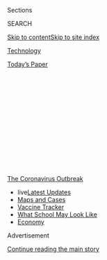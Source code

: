 <div id="app">

<div>

<div>

<div>

<div class="NYTAppHideMasthead css-1q2w90k e1suatyy0">

<div class="section css-ui9rw0 e1suatyy2">

<div class="css-eph4ug er09x8g0">

<div class="css-6n7j50">

</div>

<span class="css-1dv1kvn">Sections</span>

<div class="css-10488qs">

<span class="css-1dv1kvn">SEARCH</span>

</div>

[Skip to content](#site-content)[Skip to site
index](#site-index)

</div>

<div id="masthead-section-label" class="css-1wr3we4 eaxe0e00">

[Technology](https://www.nytimes.com/section/technology)

</div>

<div class="css-10698na e1huz5gh0">

</div>

</div>

<div id="masthead-bar-one" class="section hasLinks css-15hmgas e1csuq9d3">

<div class="css-uqyvli e1csuq9d0">

</div>

<div class="css-1uqjmks e1csuq9d1">

</div>

<div class="css-9e9ivx">

[](https://myaccount.nytimes.com/auth/login?response_type=cookie&client_id=vi)

</div>

<div class="css-1bvtpon e1csuq9d2">

[Today’s
Paper](https://www.nytimes.com/section/todayspaper)

</div>

</div>

</div>

</div>

<div data-aria-hidden="false">

<div id="site-content" data-role="main">

<div>

<div class="css-1aor85t" style="opacity:0.000000001;z-index:-1;visibility:hidden">

<div class="css-1hqnpie">

<div class="css-epjblv">

<span class="css-17xtcya">[Technology](/section/technology)</span><span class="css-x15j1o">|</span><span class="css-fwqvlz">The
Economy Is in Record Decline, but Not for the Tech
Giants</span>

</div>

<div class="css-k008qs">

<div class="css-1iwv8en">

<span class="css-18z7m18"></span>

<div>

</div>

</div>

<span class="css-1n6z4y">https://nyti.ms/30fLsCN</span>

<div class="css-1705lsu">

<div class="css-4xjgmj">

<div class="css-4skfbu" data-role="toolbar" data-aria-label="Social Media Share buttons, Save button, and Comments Panel with current comment count" data-testid="share-tools">

  - 
  - 
  - 
  - 
    
    <div class="css-6n7j50">
    
    </div>

  - 

</div>

</div>

</div>

</div>

</div>

</div>

<div id="NYT_TOP_BANNER_REGION" class="css-13pd83m">

<div>

<div id="styln-prism-menu-1592847958612" class="section interactive-content interactive-size-medium css-1edisqu">

<div class="css-17ih8de interactive-body">

<div id="scroll-container" class="css-1gj85ro">

[<span class="styln-title-wrap"><span class="css-1pje3qr">The
Coronavirus</span><span class="css-1pje3qr">
Outbreak</span></span>](https://www.nytimes.com/news-event/coronavirus?action=click&pgtype=Article&state=default&region=TOP_BANNER&context=storylines_menu)

  - <span class="css-kqxiym" data-emphasize="true">live</span>[Latest
    Updates](https://www.nytimes.com/2020/08/01/world/coronavirus-covid-19.html?action=click&pgtype=Article&state=default&region=TOP_BANNER&context=storylines_menu)
  - [Maps and
    Cases](https://www.nytimes.com/interactive/2020/us/coronavirus-us-cases.html?action=click&pgtype=Article&state=default&region=TOP_BANNER&context=storylines_menu)
  - [Vaccine
    Tracker](https://www.nytimes.com/interactive/2020/science/coronavirus-vaccine-tracker.html?action=click&pgtype=Article&state=default&region=TOP_BANNER&context=storylines_menu)
  - [What School May Look
    Like](https://www.nytimes.com/interactive/2020/07/29/us/schools-reopening-coronavirus.html?action=click&pgtype=Article&state=default&region=TOP_BANNER&context=storylines_menu)
  - [Economy](https://www.nytimes.com/live/2020/07/31/business/stock-market-today-coronavirus?action=click&pgtype=Article&state=default&region=TOP_BANNER&context=storylines_menu)

</div>

</div>

</div>

</div>

</div>

<div id="top-wrapper" class="css-1sy8kpn">

<div id="top-slug" class="css-l9onyx">

Advertisement

</div>

[Continue reading the main
story](#after-top)

<div class="ad top-wrapper" style="text-align:center;height:100%;display:block;min-height:250px">

<div id="top" class="place-ad" data-position="top" data-size-key="top">

</div>

</div>

<div id="after-top">

</div>

</div>

<div>

<div id="sponsor-wrapper" class="css-1hyfx7x">

<div id="sponsor-slug" class="css-19vbshk">

Supported by

</div>

[Continue reading the main
story](#after-sponsor)

<div id="sponsor" class="ad sponsor-wrapper" style="text-align:center;height:100%;display:block">

</div>

<div id="after-sponsor">

</div>

</div>

<div class="css-186x18t">

</div>

<div class="css-1vkm6nb ehdk2mb0">

# The Economy Is in Record Decline, but Not for the Tech Giants

</div>

Even though the tech industry’s four biggest companies were stung by a
slowdown in spending, they reported a combined $28 billion in profits on
Thursday.

<div class="css-79elbk" data-testid="photoviewer-wrapper">

<div class="css-z3e15g" data-testid="photoviewer-wrapper-hidden">

</div>

<div class="css-1a48zt4 ehw59r15" data-testid="photoviewer-children">

![<span class="css-16f3y1r e13ogyst0" data-aria-hidden="true">Alphabet,
Facebook, Apple and Amazon reported a combined $28 billion in profits on
Thursday.</span><span class="css-cnj6d5 e1z0qqy90" itemprop="copyrightHolder"><span class="css-1ly73wi e1tej78p0">Credit...</span><span><span>Clockwise
from left: Jason Henry for The New York Times, Victor J. Blue for The
New York Times, Philip Cheung for The New York Times, Jim Wilson/The New
York
Times</span></span></span>](https://static01.nyt.com/images/2020/07/30/technology/30tech-earnings/oakImage-1596148409520-articleLarge.jpg?quality=75&auto=webp&disable=upscale)

</div>

</div>

<div class="css-18e8msd">

<div class="css-otjvjh epjyd6m0">

<div class="css-1u9l98q ey68jwv0" data-aria-hidden="true">

[![Daisuke
Wakabayashi](https://static01.nyt.com/images/2018/07/30/multimedia/author-daisuke-wakabayashi/author-daisuke-wakabayashi-thumbLarge.png
"Daisuke Wakabayashi")](https://www.nytimes.com/by/daisuke-wakabayashi)[![Karen
Weise](https://static01.nyt.com/images/2019/04/11/multimedia/author-karen-weise/author-karen-weise-thumbLarge.png
"Karen Weise")](https://www.nytimes.com/by/karen-weise)[![Jack
Nicas](https://static01.nyt.com/images/2018/11/26/multimedia/author-jack-nicas/author-jack-nicas-thumbLarge.png
"Jack Nicas")](https://www.nytimes.com/by/jack-nicas)[![Mike
Isaac](https://static01.nyt.com/images/2018/02/16/multimedia/author-mike-isaac/author-mike-isaac-thumbLarge.jpg
"Mike Isaac")](https://www.nytimes.com/by/mike-isaac)

</div>

<div class="css-1baulvz">

By [<span class="css-1baulvz" itemprop="name">Daisuke
Wakabayashi</span>](https://www.nytimes.com/by/daisuke-wakabayashi),
[<span class="css-1baulvz" itemprop="name">Karen
Weise</span>](https://www.nytimes.com/by/karen-weise),
[<span class="css-1baulvz" itemprop="name">Jack
Nicas</span>](https://www.nytimes.com/by/jack-nicas) and
[<span class="css-1baulvz last-byline" itemprop="name">Mike
Isaac</span>](https://www.nytimes.com/by/mike-isaac)

</div>

</div>

  - July 30,
    2020

  - 
    
    <div class="css-4xjgmj">
    
    <div class="css-d8bdto" data-role="toolbar" data-aria-label="Social Media Share buttons, Save button, and Comments Panel with current comment count" data-testid="share-tools">
    
      - 
      - 
      - 
      - 
        
        <div class="css-6n7j50">
        
        </div>
    
      - 
    
    </div>
    
    </div>

</div>

</div>

<div class="section meteredContent css-1r7ky0e" name="articleBody" itemprop="articleBody">

<div class="css-1fanzo5 StoryBodyCompanionColumn">

<div class="css-53u6y8">

A day after lawmakers grilled the chief executives of the biggest tech
companies about their size and power, Amazon, Apple, Alphabet and
Facebook reported surprisingly healthy quarterly financial results,
defying one of the [worst economic downturns on
record](https://www.nytimes.com/live/2020/07/30/business/stock-market-today-coronavirus/the-us-economys-contraction-in-the-second-quarter-was-the-worst-on-record).

Even though the companies felt some sting from the spending slowdown,
they demonstrated, as critics have argued, that they are operating on a
different playing field from the rest of the economy.

Amazon’s sales were up 40 percent from a year ago and its profit
doubled. Facebook’s profit jumped 98 percent. Even though the pandemic
[shuttered many of its
store](https://www.nytimes.com/2020/03/14/technology/apple-stores-coronavirus.html)s,
Apple increased sales of all its products in every part of the world and
posted $11.25 billion in profit. Advertising revenue dropped for
Alphabet, the laggard of the bunch, but it still did better than Wall
Street had expected.

“The strong continue to get stronger,” said Dan Ives, managing director
of equity research at Wedbush Securities. “As many companies are falling
by the wayside, the tech stalwarts continue to gain muscle and power in
this environment.”

</div>

</div>

<div class="css-1fanzo5 StoryBodyCompanionColumn">

<div class="css-53u6y8">

The tech companies’ financial performance was a remarkable contrast to
the overall health of the U.S. economy. The Commerce Department said on
Thursday that the country’s gross domestic product [fell 9.5 percent in
the second
quarter](https://www.nytimes.com/2020/07/30/business/economy/q2-gdp-coronavirus-economy.html?action=click&module=Top%20Stories&pgtype=Homepage)of
the year as consumers cut back spending. It was the steepest drop on
record.

Combined, the companies reported $28.6 billion in quarterly net profit,
underscoring how regulatory scrutiny remains more background noise and a
distraction for them rather than an imminent threat to their businesses.

On Wednesday, a congressional antitrust panel questioned the companies’
leaders — Jeff Bezos of Amazon, Tim Cook of Apple, Mark Zuckerberg of
Facebook and Sundar Pichai of Alphabet — about their market power and
business practices.

It was part of a broader inquiry by regulators and lawmakers into the
dominance of the tech giants, with open investigations from the Justice
Department, the Federal Trade Commission and state attorneys general.

The spectacle of the chief executives of the four companies, worth
nearly $5 trillion by market capitalization combined, appearing before a
House subcommittee was historic. But antitrust investigations often take
years, especially if regulators seek more drastic measures like breaking
up companies.

</div>

</div>

<div class="css-1fanzo5 StoryBodyCompanionColumn">

<div class="css-53u6y8">

The pandemic has reinforced the advantages held by the big tech
companies. As consumers stay home, demand for Amazon’s shopping site
surged, while companies are turning to its cloud computing products to
keep their services up and running. Apple said the shift to working and
learning from home had led more people to splurge on Apple’s devices and
use its
services.

<div id="NYT_MAIN_CONTENT_1_REGION" class="css-9tf9ac">

<div>

<div id="styln-covid-updates-markets" class="section interactive-content interactive-size-medium css-1ftcdic">

<div class="css-17ih8de interactive-body">

<div id="styln-briefing-block">

<div class="briefing-block-header-section">

# [Latest Updates: Economy](https://www.nytimes.com/live/2020/07/31/business/stock-market-today-coronavirus?action=click&pgtype=Article&state=default&region=MAIN_CONTENT_1&context=storylines_live_updates)

</div>

<div class="briefing-block-lb-items">

<div class="briefing-block-update-time">

[30h
ago](https://www.nytimes.com/live/2020/07/31/business/stock-market-today-coronavirus?action=click&pgtype=Article&state=default&region=MAIN_CONTENT_1&context=storylines_live_updates#kodaks-chief-executive-was-given-stock-options-then-the-share-price-spiked-1000-percent)

</div>

<div>

[Kodak’s chief executive was given stock options. Then the share price
spiked 1,000
percent.](https://www.nytimes.com/live/2020/07/31/business/stock-market-today-coronavirus?action=click&pgtype=Article&state=default&region=MAIN_CONTENT_1&context=storylines_live_updates#kodaks-chief-executive-was-given-stock-options-then-the-share-price-spiked-1000-percent)

</div>

<div class="briefing-block-update-time">

[33h
ago](https://www.nytimes.com/live/2020/07/31/business/stock-market-today-coronavirus?action=click&pgtype=Article&state=default&region=MAIN_CONTENT_1&context=storylines_live_updates#fitch-ratings-downgrades-its-outlook-on-us-debt)

</div>

<div>

[Fitch Ratings downgrades its outlook on U.S.
debt.](https://www.nytimes.com/live/2020/07/31/business/stock-market-today-coronavirus?action=click&pgtype=Article&state=default&region=MAIN_CONTENT_1&context=storylines_live_updates#fitch-ratings-downgrades-its-outlook-on-us-debt)

</div>

<div class="briefing-block-update-time">

[40h
ago](https://www.nytimes.com/live/2020/07/31/business/stock-market-today-coronavirus?action=click&pgtype=Article&state=default&region=MAIN_CONTENT_1&context=storylines_live_updates#us-sanctions-more-chinese-officials-over-human-rights-violations-as-tensions-flare)

</div>

<div>

[U.S. sanctions more Chinese officials over human rights violations as
tensions
flare](https://www.nytimes.com/live/2020/07/31/business/stock-market-today-coronavirus?action=click&pgtype=Article&state=default&region=MAIN_CONTENT_1&context=storylines_live_updates#us-sanctions-more-chinese-officials-over-human-rights-violations-as-tensions-flare)

</div>

</div>

<div class="briefing-block-footer">

<div class="briefing-block-footer-meta">

[See more
updates](https://www.nytimes.com/live/2020/07/31/business/stock-market-today-coronavirus?action=click&pgtype=Article&state=default&region=MAIN_CONTENT_1&context=storylines_live_updates)

</div>

<div class="briefing-block-briefinglinks">

<span>More live coverage:</span>
[Global](https://www.nytimes.com/2020/08/01/world/coronavirus-covid-19.html?action=click&pgtype=Article&state=default&region=MAIN_CONTENT_1&context=storylines_live_updates)

</div>

</div>

</div>

</div>

</div>

</div>

</div>

“Our products and services are very relevant to our customers’ lives,
and in some cases, even more during the pandemic than ever before,” Luca
Maestri, Apple’s finance chief, said in an interview. He noted, however,
that Apple could have made several billion dollars more if not for the
pandemic.

Facebook and Google continue to be important to marketers and they are
weathering the downturn in advertising better than rivals. Facebook
shrugged off a spending slowdown, hailing record levels of engagement
with its products.

Alphabet said revenue from Google search ads fell 10 percent — pushing
the company’s overall revenue lower for the first time in the company’s
history — but that still was better than rivals. Last week, Microsoft
reported an 18 percent slide in search advertising revenue.

Since the beginning of March, the companies’ stock prices have risen by
an average of 35 percent, compared with a 10 percent rise in the S.\&P.
500.

## Amazon

Buoyed by a pandemic-induced surge in online shopping, [Amazon had $88.9
billion in quarterly
sales](https://www.nytimes.com/2020/05/22/technology/amazon-coronavirus-target-walmart.html),
up 40 percent from a year earlier. Profit doubled, to $5.2 billion, even
though the company invested in expanding warehouses and other ways to
increase capacity.

“Simply put, Covid-19, in our view, has injected Amazon with a growth
hormone,” Tom Forte, an analyst at the investment bank D.A. Davidson &
Company, wrote in a recent note to investors.

</div>

</div>

<div class="css-1fanzo5 StoryBodyCompanionColumn">

<div class="css-53u6y8">

In April, Mr. Bezos
[told](https://www.nytimes.com/2020/04/30/technology/amazon-stock-earnings-report.html)
investors to expect no operating profit, and maybe even a loss, as the
company planned to spend about $4 billion on coronavirus-related
expenses like temporary pay increases, declines in warehouse efficiency
because of social distancing, and $300 million for testing its work
force for the virus.

But even those costs did not compare to the immense surge in demand,
with online retail sales up 48 percent.

On a call with reporters, Amazon declined to say if it would give its
warehouse workers virus-related bonuses or raises in the current
quarter, but added that pandemic-related expenses would fall to $2
billion in the quarter.

Sales at Amazon’s lucrative cloud computing business, whose customers
include major corporations and small start-ups, grew 29 percent, to
$10.8 billion, falling short of analyst expectations, though it was more
profitable than they had expected.

## Facebook

Facebook’s revenue for the second quarter rose 11 percent from a year
earlier to $18.7 billion, while profits jumped 98 percent to $5.2
billion. The results were well above analysts’ estimates of $17.3
billion in revenue with a profit of $3.9 billion, according to data
provided by FactSet.

Despite increasing scrutiny from regulators, questions about [its role
in subverting
elections](https://slack-redir.net/link?url=https%3A%2F%2Fwww.nytimes.com%2F2018%2F02%2F17%2Ftechnology%2Findictment-russian-tech-facebook.html)
and how people use the platform to spread misinformation, neither users
nor advertisers have shown an inclination to stop using Facebook.

More than three billion people now regularly come to Facebook or one of
its family of apps, as the services have overtaken much of the developed
world. And some 2.47 billion people use one or more of Facebook’s apps
every day.

</div>

</div>

<div class="css-1fanzo5 StoryBodyCompanionColumn">

<div class="css-53u6y8">

The company said its number of monthly active users rose 12 percent from
a year ago and added that it was seeing record levels of engagement and
usage this year because of shelter-in-place orders around the world.

In late June, a grass-roots campaign, Stop Hate for Profit, rallied many
of the top advertisers on Facebook to [reduce their
spending](https://slack-redir.net/link?url=https%3A%2F%2Fwww.nytimes.com%2F2020%2F06%2F30%2Ftechnology%2Ffacebook-advertising-boycott.html)
because of issues with hate speech on the site.

Facebook cautioned investors on Thursday that fallout from the ad
boycott was noticeable in July and warned that greater economic turmoil
from the pandemic could eventually hurt Facebook’s bottom line.

## Apple

Despite the global [economic
slowdown](https://slack-redir.net/link?url=https%3A%2F%2Fwww.nytimes.com%2Flive%2F2020%2F07%2F30%2Fbusiness%2Fstock-market-today-coronavirus%2Fthe-us-economys-contraction-in-the-second-quarter-was-the-worst-on-record),
people kept buying Apple devices en masse and paid the tech giant
billions of dollars more for apps and services on those gadgets.

Apple said its sales rose 11 percent to $59.7 billion and its profits
increased 12 percent to $11.25 billion. Both figures handily beat
analysts’ expectations, with Wall Street having forecast declines in
both areas.

Sales were particularly strong for iPads and Mac computers, as the
public was increasingly forced to work and socialize virtually. Revenue
also surged in its internet-services business, which include Apple’s cut
of sales from the App Store, the subject of antitrust investigations in
[the United
States](https://slack-redir.net/link?url=https%3A%2F%2Fwww.nytimes.com%2F2020%2F07%2F28%2Ftechnology%2Famazon-apple-facebook-google-antitrust-hearing.html)
and
[Europe](https://slack-redir.net/link?url=https%3A%2F%2Fwww.nytimes.com%2F2020%2F06%2F16%2Fbusiness%2Fapple-app-store-european-union-antitrust.html).

Even the iPhone, which remains the company’s biggest seller, had a
slight increase in sales for only the second time in the past seven
quarters.

</div>

</div>

<div class="css-1fanzo5 StoryBodyCompanionColumn">

<div class="css-53u6y8">

Apple also announced a stock split on Thursday that would quadruple its
number of shares, allowing people to buy a share in the company for a
quarter of the current stock price, which closed at $384.76 on Thursday.

## Alphabet

Google’s parent company, Alphabet, reported its first-ever decline in
quarterly revenue, hurt by a slowdown in spending by advertisers. The
company posted revenue of $38.3 billion and a profit of $6.96 billion —
significantly higher than what Wall Street analysts had predicted.

Ruth Porat, Alphabet’s chief financial officer, said advertising revenue
“gradually improved” as the quarter went on. The decline came largely
from lower sales of advertisements that run alongside Google’s search
results, but the company’s efforts to diversify its business paid off as
revenue from YouTube ads and its cloud computing business grew.

When asked in a call with financial analysts about the congressional
hearing, Mr. Pichai said the company would have to learn to live with
the investigations.

“The scrutiny is going to be here for a while and we’re committed to
working through it,” he said.

</div>

</div>

<div>

</div>

</div>

<div>

</div>

<div>

</div>

<div>

</div>

<div>

<div id="bottom-wrapper" class="css-1ede5it">

<div id="bottom-slug" class="css-l9onyx">

Advertisement

</div>

[Continue reading the main
story](#after-bottom)

<div id="bottom" class="ad bottom-wrapper" style="text-align:center;height:100%;display:block;min-height:90px">

</div>

<div id="after-bottom">

</div>

</div>

</div>

</div>

</div>

## Site Index

<div>

</div>

## Site Information Navigation

  - [© <span>2020</span> <span>The New York Times
    Company</span>](https://help.nytimes.com/hc/en-us/articles/115014792127-Copyright-notice)

<!-- end list -->

  - [NYTCo](https://www.nytco.com/)
  - [Contact
    Us](https://help.nytimes.com/hc/en-us/articles/115015385887-Contact-Us)
  - [Work with us](https://www.nytco.com/careers/)
  - [Advertise](https://nytmediakit.com/)
  - [T Brand Studio](http://www.tbrandstudio.com/)
  - [Your Ad
    Choices](https://www.nytimes.com/privacy/cookie-policy#how-do-i-manage-trackers)
  - [Privacy](https://www.nytimes.com/privacy)
  - [Terms of
    Service](https://help.nytimes.com/hc/en-us/articles/115014893428-Terms-of-service)
  - [Terms of
    Sale](https://help.nytimes.com/hc/en-us/articles/115014893968-Terms-of-sale)
  - [Site
    Map](https://spiderbites.nytimes.com)
  - [Help](https://help.nytimes.com/hc/en-us)
  - [Subscriptions](https://www.nytimes.com/subscription?campaignId=37WXW)

</div>

</div>

</div>

</div>
